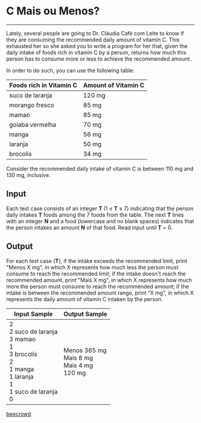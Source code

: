 # C Mais ou Menos?

---

Lately, several people are going to Dr. Cláudia Café com Leite to know if they are consuming the recommended daily amount of vitamin C. This exhausted her so she asked you to write a program for her that, given the daily intake of foods rich in vitamin C by a person, returns how much this person has to consume more or less to achieve the recommended amount.

In order to do such, you can use the following table:

| Foods rich in Vitamin C | Amount of Vitamin C |
| ----------------------- | ------------------- |
| suco de laranja         | 120 mg              |
| morango fresco          | 85 mg               |
| mamao                   | 85 mg               |
| goiaba vermelha         | 70 mg               |
| manga                   | 56 mg               |
| laranja                 | 50 mg               |
| brocolis                | 34 mg               |

Consider the recommended daily intake of vitamin C is between 110 mg and 130 mg, inclusive.

## Input

Each test case consists of an integer **T** (1 ≤ **T** ≤ 7) indicating that the person daily intakes **T** foods among the 7 foods from the table. The next **T** lines with an integer **N** and a food (lowercase and no blank spaces) indicates that the person intakes an amount **N** of that food. Read input until **T** = 0.

## Output

For each test case (**T**), if the intake exceeds the recommended limit, print "Menos X mg", in which X represents how much less the person must consume to reach the recommended limit; if the intake doesn't reach the recommended amount, print "Mais X mg", in which X represents how much more the person must consume to reach the 
recommended amount; if the intake is between the recommended amount range, print "X mg", in which X represents the daily amount of vitamin C intaken by the person.

| Input Sample                                                                                                                         | Output Sample                                          |
| ------------------------------------------------------------------------------------------------------------------------------------ | ------------------------------------------------------ |
| 2<br/> 2 suco de laranja<br/> 3 mamao<br/> 1<br/> 3 brocolis<br/> 2<br/> 1 manga<br/> 1 laranja<br/> 1<br/> 1 suco de laranja<br/> 0 | Menos 365 mg<br/> Mais 8 mg<br/> Mais 4 mg<br/> 120 mg |

[beecrowd](https://www.beecrowd.com.br/judge/en/problems/view/2486)
